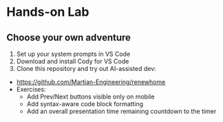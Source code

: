 # Hands-on Lab
<!-- section-time: 30m -->

## Choose your own adventure

1. Set up your system prompts in VS Code
2. Download and install Cody for VS Code
3. Clone this repository and try out AI-assisted dev:
  - https://github.com/Martian-Engineering/renewhome
  - Exercises:
      - Add Prev/Next buttons visible only on mobile
      - Add syntax-aware code block formatting
      - Add an overall presentation time remaining countdown to the timer